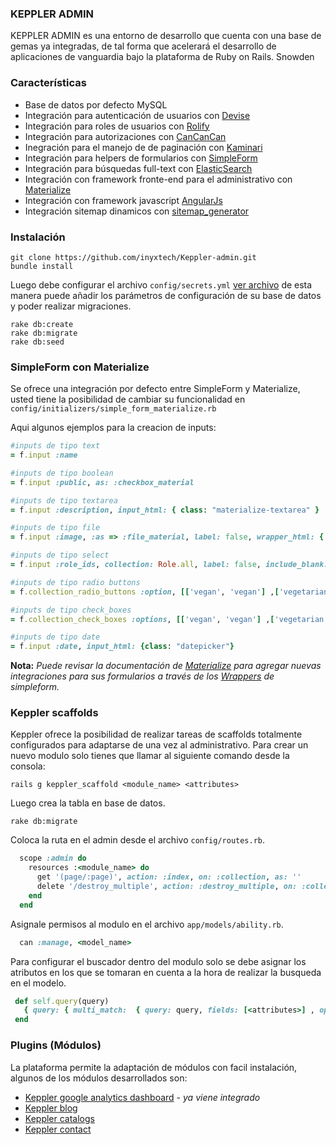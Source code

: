 ### KEPPLER ADMIN

KEPPLER ADMIN es una entorno de desarrollo que cuenta con una base de gemas ya integradas, de tal forma que acelerará el desarrollo de aplicaciones de vanguardia bajo la plataforma de Ruby on Rails. Snowden


### Características

* Base de datos por defecto MySQL
* Integración para autenticación de usuarios con [Devise](https://github.com/plataformatec/devise)
* Integración para roles de usuarios con [Rolify](https://github.com/RolifyCommunity/rolify)
* Integración para autorizaciones con [CanCanCan](https://github.com/CanCanCommunity/cancancan)
* Inegración para el manejo de de paginación con [Kaminari](https://github.com/amatsuda/kaminari)
* Integración para helpers de formularios con [SimpleForm](https://github.com/RolifyCommunity/rolify)
* Integración para búsquedas full-text con [ElasticSearch](https://github.com/elastic/elasticsearch-rails)
* Integración con framework fronte-end para el administrativo con [Materialize](http://materializecss.com/)
* Integración con framework javascript [AngularJs](https://angularjs.org/)
* Integración sitemap dinamicos con [sitemap_generator](https://github.com/kjvarga/sitemap_generator)

### Instalación

```
git clone https://github.com/inyxtech/Keppler-admin.git
bundle install
```

Luego debe configurar el archivo `config/secrets.yml` [ver archivo](https://github.com/inyxtech/Keppler-CMS/blob/master/config/secrets.yml.example) de esta manera puede añadir los parámetros de configuración de su base de datos y poder realizar migraciones.

```
rake db:create
rake db:migrate
rake db:seed
```

### SimpleForm con Materialize

Se ofrece una integración por defecto entre SimpleForm y Materialize, usted tiene la posibilidad de cambiar su funcionalidad en `config/initializers/simple_form_materialize.rb`

Aqui algunos ejemplos para la creacion de inputs:

```ruby
#inputs de tipo text
= f.input :name

#inputs de tipo boolean
= f.input :public, as: :checkbox_material

#inputs de tipo textarea
= f.input :description, input_html: { class: "materialize-textarea" }

#inputs de tipo file
= f.input :image, :as => :file_material, label: false, wrapper_html: { class: "file-field" }

#inputs de tipo select
= f.input :role_ids, collection: Role.all, label: false, include_blank: "Selecione un rol"

#inputs de tipo radio buttons
= f.collection_radio_buttons :option, [['vegan', 'vegan'] ,['vegetarian', 'vegetarian']],:first, :last

#inputs de tipo check_boxes
= f.collection_check_boxes :options, [['vegan', 'vegan'] ,['vegetarian', 'vegetarian']],:first, :last

#inputs de tipo date
= f.input :date, input_html: {class: "datepicker"}
```

**Nota:** *Puede revisar la documentación de [Materialize](http://materializecss.com/) para agregar nuevas integraciones para sus formularios a través de los [Wrappers](https://github.com/plataformatec/simple_form/wiki/Custom-Wrappers) de simpleform.*


### Keppler scaffolds

Keppler ofrece la posibilidad de realizar tareas de scaffolds totalmente configurados para adaptarse de una vez al administrativo. Para crear un nuevo modulo solo tienes que llamar al siguiente comando desde la consola:

`rails g keppler_scaffold <module_name> <attributes>`

Luego crea la tabla en base de datos.

`rake db:migrate`

Coloca la ruta en el admin desde el archivo `config/routes.rb`.

```ruby
  scope :admin do   
  	resources :<module_name> do 
      get '(page/:page)', action: :index, on: :collection, as: ''
      delete '/destroy_multiple', action: :destroy_multiple, on: :collection, as: :destroy_multiple
    end
  end
```

Asignale permisos al modulo en el archivo `app/models/ability.rb`.

```ruby
  can :manage, <model_name>
```
Para configurar el buscador dentro del modulo solo se debe asignar los atributos en los que se tomaran en cuenta a la hora de realizar la busqueda en el modelo.

```ruby
 def self.query(query)
   { query: { multi_match:  { query: query, fields: [<attributes>] , operator: :and }  }, sort: { id: "desc" }, size: self.count }
 end 
```

### Plugins (Módulos)

La plataforma permite la adaptación de módulos con facil instalación, algunos de los módulos desarrollados son:

* [Keppler google analytics dashboard](https://github.com/inyxtech/keppler_ga_dashboard) - *ya viene integrado*
* [Keppler blog](https://github.com/inyxtech/keppler_blog)
* [Keppler catalogs](https://github.com/inyxtech/keppler_catalogs)
* [Keppler contact](https://github.com/inyxtech/keppler_contact_us)


